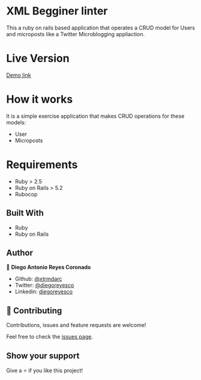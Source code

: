 # XML Begginer linter

This a ruby on rails based application that operates a CRUD model for Users and microposts like a Twitter Microblogging appliaction.

# Live Version
[Demo link](https://sheltered-eyrie-51912.herokuapp.com/users)

# How it works

It is a simple exercise application that makes CRUD operations for these models:
- User
- Microposts

# Requirements

- Ruby > 2.5
- Ruby on Rails > 5.2
- Rubocop

## Built With

- Ruby
- Ruby on Rails

## Author

👤 **Diego Antonio Reyes Coronado**

- Github: [@xtrmdarc](https://github.com/xtrmdarc)
- Twitter: [@diegoreyesco](https://twitter.com/DiegoAn91629127)
- Linkedin: [diegoreyesco](https://www.linkedin.com/in/diego-reyes-coronado-7a7189b7/)

## 🤝 Contributing

Contributions, issues and feature requests are welcome!

Feel free to check the [issues page](issues/).

## Show your support

Give a ⭐️ if you like this project!
